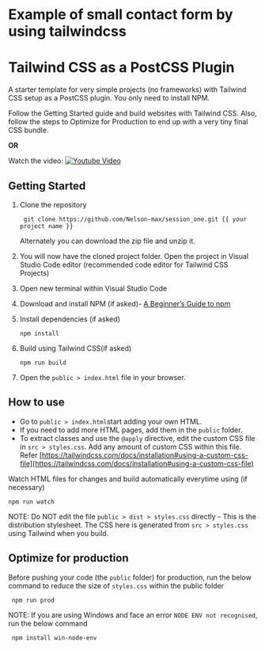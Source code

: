 # Example of small contact form by using tailwindcss

# Tailwind CSS as a PostCSS Plugin

A starter template for very simple projects (no frameworks) with Tailwind CSS setup as a PostCSS plugin. You only need to install NPM.

Follow the Getting Started guide and build websites with Tailwind CSS. Also, follow the steps to Optimize for Production to end up with a very tiny final CSS bundle.

**OR**

Watch the video:
[![Youtube Video](https://img.youtube.com/vi/8RtNO9TjPas/maxresdefault.jpg)](https://youtu.be/8RtNO9TjPas "Starter Template for Tailwind CSS 2.0 installed as a PostCSS Plugin")

## Getting Started

1.  Clone the repository

         git clone https://github.com/Nelson-max/session_one.git {{ your project name }}

    Alternately you can download the zip file and unzip it.

2.  You will now have the cloned project folder. Open the project in
    Visual Studio Code editor (recommended code editor for Tailwind CSS
    Projects)

3.  Open new terminal within Visual Studio Code

4.  Download and install NPM (if asked)- [A Beginner’s Guide to npm](https://www.sitepoint.com/npm-guide/)

5.  Install dependencies (if asked)

        npm install

6.  Build using Tailwind CSS(if asked)

        npm run build

7.  Open the `public > index.html` file in your browser.

## How to use

-   Go to `public > index.html`start adding your own HTML.
-   If you need to add more HTML pages, add them in the `public` folder.
-   To extract classes and use the `@apply` directive, edit the custom CSS file in `src > styles.css`. Add any amount of custom CSS within this file. Refer [https://tailwindcss.com/docs/installation#using-a-custom-css-file](https://tailwindcss.com/docs/installation#using-a-custom-css-file)

Watch HTML files for changes and build automatically everytime using (if necessary)

    npm run watch

NOTE: Do NOT edit the file `public > dist > styles.css` directly - This is the distribution stylesheet. The CSS here is generated from `src > styles.css` using Tailwind when you build.

## Optimize for production

Before pushing your code (the `public` folder) for production, run the below command to reduce the size of `styles.css` within the public folder

     npm run prod

NOTE: If you are using Windows and face an error `NODE ENV not recognised`, run the below command

     npm install win-node-env
